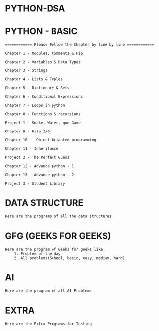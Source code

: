 # PYTHON-DSA

# PYTHON - BASIC

    ============ Please Follow the Chapter by line by line ============
    
    Chapter 1 - Modules, Comments & Pip 

    Chapter 2 - Variables & Data Types

    Chapter 3 - Strings

    Chapter 4 - Lists & Tuples

    Chapter 5 - Dictionary & Sets

    Chapter 6 - Conditional Expressions

    Chapter 7 - Loops in python

    Chapter 8 - Functions & recursions

    Project 1 - Snake, Water, gun Game

    Chapter 9 - File I/O

    Chapter 10 -  Object Orianted programming

    Chapter 11 - Inheritance

    Project 2 - The Perfect Guess

    Chapter 12 - Advance python - 1

    Chapter 13 - Advance python - 2

    Project 3 - Student Library

# DATA STRUCTURE

    Here are the programs of all the data structures

# GFG (GEEKS FOR GEEKS)

    Here are the program of Geeks for geeks like,
        1. Problem of the day
        2. All problems(School, basic, easy, mediam, hard)

# AI

    Here are the program of all AI Problems

# EXTRA

    Here are the Extra Programs for Testing 